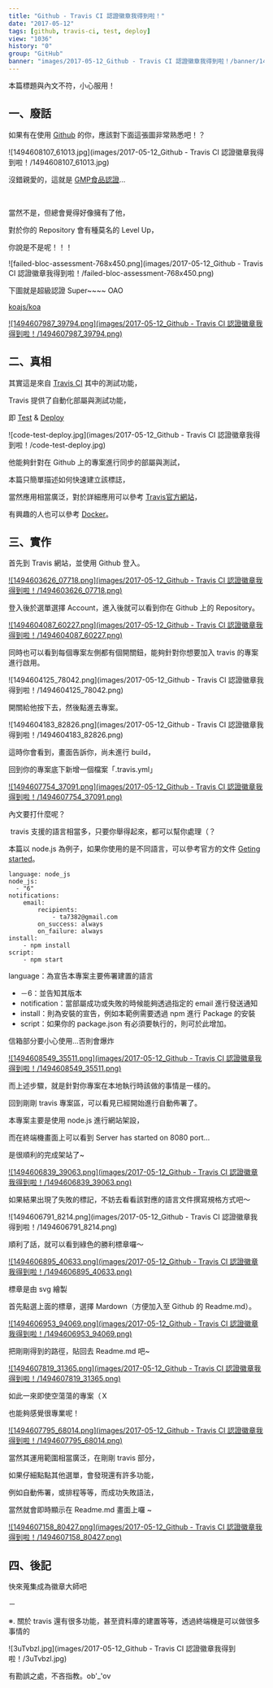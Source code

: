 ```yaml
---
title: "Github - Travis CI 認證徽章我得到啦！"
date: "2017-05-12"
tags: [github, travis-ci, test, deploy]
view: "1036"
history: "0"
group: "GitHub"
banner: "images/2017-05-12_Github - Travis CI 認證徽章我得到啦！/banner/1494608107_61013.jpg"
---
```


本篇標題與內文不符，小心服用！

一、廢話
----

如果有在使用 [Github](https://github.com) 的你，應該對下面這張圖非常熟悉吧！？

![1494608107_61013.jpg](images/2017-05-12_Github - Travis CI 認證徽章我得到啦！/1494608107_61013.jpg)

沒錯親愛的，這就是 [GMP食品認證](http://www.shs.edu.tw/works/essay/2008/03/2008032610505926.pdf)...

  
 

當然不是，但總會覺得好像擁有了他，

對於你的 Repository 會有種莫名的 Level Up，

你說是不是呢！！！

![failed-bloc-assessment-768x450.png](images/2017-05-12_Github - Travis CI 認證徽章我得到啦！/failed-bloc-assessment-768x450.png)

下圖就是超級認證 Super~~~~ OAO

[koajs/koa](https://github.com/koajs/koa)

[![1494607987_39794.png](images/2017-05-12_Github - Travis CI 認證徽章我得到啦！/1494607987_39794.png)](https://dotblogsfile.blob.core.windows.net/user/incredible/2f741a1f-395a-439b-90b0-6b7c38d1aa90/1494607987_39794.png)

二、真相
----

其實這是來自 [Travis CI](https://travis-ci.org/) 其中的測試功能，

Travis 提供了自動化部屬與測試功能，

即 [Test](https://en.wikipedia.org/wiki/Software_testing) & [Deploy](https://en.wikipedia.org/wiki/Software_deployment)

![code-test-deploy.jpg](images/2017-05-12_Github - Travis CI 認證徽章我得到啦！/code-test-deploy.jpg)

他能夠針對在 Github 上的專案進行同步的部屬與測試，

本篇只簡單描述如何快速建立該標誌，

當然應用相當廣泛，對於詳細應用可以參考 [Travis官方網站](https://travis-ci.org/)，

有興趣的人也可以參考 [Docker](https://www.docker.com/)。

三、實作
----

首先到 Travis 網站，並使用 Github 登入。

[![1494603626_07718.png](images/2017-05-12_Github - Travis CI 認證徽章我得到啦！/1494603626_07718.png)](https://dotblogsfile.blob.core.windows.net/user/incredible/2f741a1f-395a-439b-90b0-6b7c38d1aa90/1494603626_07718.png)

登入後於選單選擇 Account，進入後就可以看到你在 Github 上的 Repository。

[![1494604087_60227.png](images/2017-05-12_Github - Travis CI 認證徽章我得到啦！/1494604087_60227.png)](https://dotblogsfile.blob.core.windows.net/user/incredible/2f741a1f-395a-439b-90b0-6b7c38d1aa90/1494604087_60227.png)

同時也可以看到每個專案左側都有個開關鈕，能夠針對你想要加入 travis 的專案進行啟用。

![1494604125_78042.png](images/2017-05-12_Github - Travis CI 認證徽章我得到啦！/1494604125_78042.png)

開關給他按下去，然後點進去專案。

![1494604183_82826.png](images/2017-05-12_Github - Travis CI 認證徽章我得到啦！/1494604183_82826.png)

這時你會看到，畫面告訴你，尚未進行 build，

回到你的專案底下新增一個檔案「.travis.yml」　

[![1494607754_37091.png](images/2017-05-12_Github - Travis CI 認證徽章我得到啦！/1494607754_37091.png)](https://dotblogsfile.blob.core.windows.net/user/incredible/2f741a1f-395a-439b-90b0-6b7c38d1aa90/1494607754_37091.png)

內文要打什麼呢？

 travis 支援的語言相當多，只要你舉得起來，都可以幫你處理（？

本篇以 node.js 為例子，如果你使用的是不同語言，可以參考官方的文件 [Geting started](https://docs.travis-ci.com/user/getting-started/)。

    language: node_js
    node_js:
      - "6"
    notifications:
        email:
            recipients:
                - ta7382@gmail.com
            on_success: always
            on_failure: always
    install:
        - npm install
    script:
        - npm start

language：為宣告本專案主要佈署建置的語言

*   －6：並告知其版本
*   notification：當部屬成功或失敗的時候能夠透過指定的 email 進行發送通知
*   install：則為安裝的宣告，例如本範例需要透過 npm 進行 Package 的安裝
*   script：如果你的 package.json 有必須要執行的，則可於此增加。

信箱部分要小心使用...否則會爆炸

[![1494608549_35511.png](images/2017-05-12_Github - Travis CI 認證徽章我得到啦！/1494608549_35511.png)](https://dotblogsfile.blob.core.windows.net/user/incredible/2f741a1f-395a-439b-90b0-6b7c38d1aa90/1494608549_35511.png)

而上述步驟，就是針對你專案在本地執行時該做的事情是一樣的。

回到剛剛 travis 專案區，可以看見已經開始進行自動佈署了。

本專案主要是使用 node.js 進行網站架設，

而在終端機畫面上可以看到 Server has started on 8080 port... 

是很順利的完成架站了~

[![1494606839_39063.png](images/2017-05-12_Github - Travis CI 認證徽章我得到啦！/1494606839_39063.png)](https://dotblogsfile.blob.core.windows.net/user/incredible/2f741a1f-395a-439b-90b0-6b7c38d1aa90/1494606839_39063.png)

如果結果出現了失敗的標記，不妨去看看該對應的語言文件撰寫規格方式吧～

![1494606791_8214.png](images/2017-05-12_Github - Travis CI 認證徽章我得到啦！/1494606791_8214.png)

順利了話，就可以看到綠色的勝利標章囉～

[![1494606895_40633.png](images/2017-05-12_Github - Travis CI 認證徽章我得到啦！/1494606895_40633.png)](https://dotblogsfile.blob.core.windows.net/user/incredible/2f741a1f-395a-439b-90b0-6b7c38d1aa90/1494606895_40633.png)

標章是由 svg 繪製

首先點選上面的標章，選擇 Mardown（方便加入至 Github 的 Readme.md）。

[![1494606953_94069.png](images/2017-05-12_Github - Travis CI 認證徽章我得到啦！/1494606953_94069.png)](https://dotblogsfile.blob.core.windows.net/user/incredible/2f741a1f-395a-439b-90b0-6b7c38d1aa90/1494606953_94069.png)

把剛剛得到的路徑，貼回去 Readme.md 吧~

[![1494607819_31365.png](images/2017-05-12_Github - Travis CI 認證徽章我得到啦！/1494607819_31365.png)](https://dotblogsfile.blob.core.windows.net/user/incredible/2f741a1f-395a-439b-90b0-6b7c38d1aa90/1494607819_31365.png)

如此一來即使空蕩蕩的專案（Ｘ

也能夠感覺很專業呢！

[![1494607795_68014.png](images/2017-05-12_Github - Travis CI 認證徽章我得到啦！/1494607795_68014.png)](https://dotblogsfile.blob.core.windows.net/user/incredible/2f741a1f-395a-439b-90b0-6b7c38d1aa90/1494607795_68014.png)

當然其運用範圍相當廣泛，在剛剛 travis 部分，

如果仔細點點其他選單，會發現還有許多功能，

例如自動佈署，或排程等等，而成功失敗語法，

當然就會即時顯示在 Readme.md 畫面上囉 ~

[![1494607158_80427.png](images/2017-05-12_Github - Travis CI 認證徽章我得到啦！/1494607158_80427.png)](https://dotblogsfile.blob.core.windows.net/user/incredible/2f741a1f-395a-439b-90b0-6b7c38d1aa90/1494607158_80427.png)

四、後記
----

快來蒐集成為徽章大師吧

－

※. 關於 travis 還有很多功能，甚至資料庫的建置等等，透過終端機是可以做很多事情的

![3uTvbzl.jpg](images/2017-05-12_Github - Travis CI 認證徽章我得到啦！/3uTvbzl.jpg)

有勘誤之處，不吝指教。ob'\_'ov